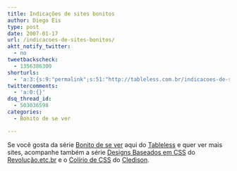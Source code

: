 ```yaml
---
title: Indicações de sites bonitos
author: Diego Eis
type: post
date: 2007-01-17
url: /indicacoes-de-sites-bonitos/
aktt_notify_twitter:
  - no
tweetbackscheck:
  - 1356386300
shorturls:
  - 'a:3:{s:9:"permalink";s:51:"http://tableless.com.br/indicacoes-de-sites-bonitos";s:7:"tinyurl";s:26:"http://tinyurl.com/44qch2c";s:4:"isgd";s:19:"http://is.gd/MBPPru";}'
twittercomments:
  - 'a:0:{}'
dsq_thread_id:
  - 503036598
categories:
  - Bonito de se ver

---
```

Se você gosta da série [Bonito de se ver][1] aqui do [Tableless][2] e quer ver mais sites, acompanhe também a série [Designs Baseados em CSS][3] do [Revolução.etc.br][4] e o [Colírio de CSS][5] do [Cledison][6].

 [1]: http://tableless.com.br/categorias/pratica/bonito-de-se-ver/
 [2]: http://tableless.com.br/
 [3]: http://www.revolucao.etc.br/archives/category/galeria-de-css/
 [4]: http://www.revolucao.etc.br/
 [5]: http://www.cledison.com/category/colirio-de-css/
 [6]: http://www.cledison.com/